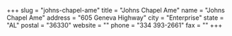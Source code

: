 +++
slug = "johns-chapel-ame"
title = "Johns Chapel Ame"
name = "Johns Chapel Ame"
address = "605 Geneva Highway"
city = "Enterprise"
state = "AL"
postal = "36330"
website = ""
phone = "334 393-2661"
fax = ""
+++
